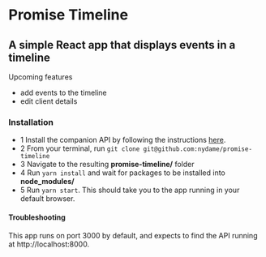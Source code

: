 # Promise Timeline
## A simple React app that displays events in a timeline
Upcoming features
 - add events to the timeline
 - edit client details
 ### Installation
  - 1 Install the companion API by following the instructions [here](https://github.com/nydame/promise-timeline-api).
  - 2  From your terminal, run ```git clone git@github.com:nydame/promise-timeline```
  - 3 Navigate to the resulting **promise-timeline/** folder
  - 4 Run ```yarn install``` and wait for packages to be installed into **node_modules/**
  - 5 Run ```yarn start```. This should take you to the app running in your default browser.
#### Troubleshooting
This app runs on port 3000 by default, and expects to find the API running at http://localhost:8000.
